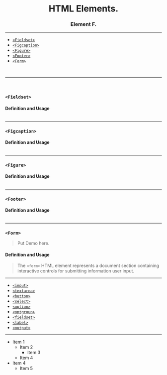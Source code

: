 <h1 align="center">HTML Elements.</h1>
<h3 align="center">Element F.</h3>

---
- [`<Fieldset>`](#fieldset)
- [`<Figcaption>`](#figcaption)
- [`<Figure>`](#figure)
- [`<Footer>`](#footer)
- [`<Form>`](#form)

<br>

---

<br>

<a name="#fieldset"></a>
### `<Fieldset>`
#### Definition and Usage

>
```

```
>

---

<a name="#figcaption"></a>
### `<Figcaption>`
#### Definition and Usage

>
```

```
>

---

<a name="#figure"></a>
### `<Figure>`
#### Definition and Usage

>
```

```
>

---

<a name="#footer"></a>
### `<Footer>`
#### Definition and Usage

>
```

```
>

---

<a name="#form"></a>
### `<Form>`

>Put Demo here.

#### Definition and Usage

>The `<form>` HTML element represents a document section containing interactive controls for submitting information user input.

---

- [`<input>`](#input)
- [`<textarea>`](#textarea)
- [`<button>`](#button)
- [`<select>`](#select)
- [`<option>`](#option)
- [`<optgroup>`](#optgroup)
- [`<fieldset>`](#fieldset)
- [`<label>`](#label)
- [`<output>`](#output)


---
* Item 1
  + Item 2
    - Item 3
  + Item 4
* Item 4
  + Item 5
```

```
>
